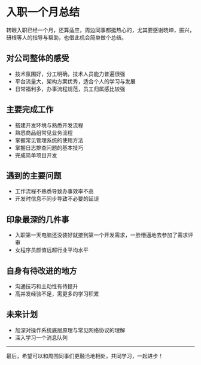 # 入职一个月总结

转眼入职已经一个月，还算适应，周边同事都挺热心的，尤其要感谢晓坤，振兴，研根等人的指导与帮助，也借此机会简单做个总结。

## 对公司整体的感受
 - 技术氛围好，分工明确，技术人员能力普遍很强
 - 平台流量大，架构方案优秀，适合个人的学习与发展
 - 日常福利多，办事流程规范，员工归属感比较强

## 主要完成工作
 - 搭建开发环境与熟悉开发流程
 - 熟悉商品组常见业务流程
 - 掌握常见管理系统的使用方法
 - 掌握日志排查问题的基本技巧
 - 完成简单项目开发

## 遇到的主要问题
 - 工作流程不熟悉导致办事效率不高
 - 开发时信息不同步导致不必要的延误

## 印象最深的几件事
 - 入职第一天电脑还没装好就接到第一个开发需求，一脸懵逼地去参加了需求评审
 - 女程序员颜值远超行业平均水平

## 自身有待改进的地方
 - 沟通技巧和主动性有待提升
 - 高并发经验不足，需更多的学习积累

## 未来计划
 - 加深对操作系统底层原理与常见网络协议的理解
 - 深入学习一个消息队列

---

最后，希望可以和周围同事们更融洽地相处，共同学习，一起进步！





